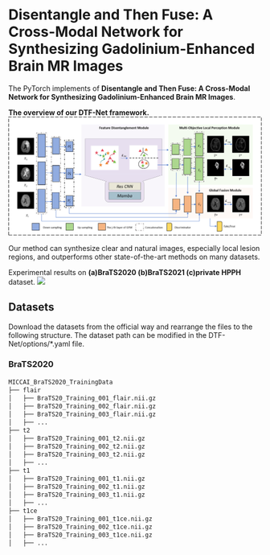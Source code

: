 # Disentangle and Then Fuse: A Cross-Modal Network for Synthesizing Gadolinium-Enhanced Brain MR Images

The PyTorch implements of **Disentangle and Then Fuse: A Cross-Modal Network for Synthesizing Gadolinium-Enhanced Brain MR Images**.

**The overview of our DTF-Net framework.**
<img src="images/framework.png"/>


Our method can synthesize clear and natural images, especially local lesion regions, and outperforms other state-of-the-art methods on many datasets.

Experimental results on **(a)BraTS2020 (b)BraTS2021 (c)private HPPH** dataset.
<img src="images/comparison_brats.png"/>


## Datasets
Download the datasets from the official way and rearrange the files to the following structure.
The dataset path can be modified in the DTF-Net/options/\*.yaml file.
### BraTS2020
```
MICCAI_BraTS2020_TrainingData
├── flair
│   ├── BraTS20_Training_001_flair.nii.gz
│   ├── BraTS20_Training_002_flair.nii.gz
│   ├── BraTS20_Training_003_flair.nii.gz
│   ├── ...
├── t2
│   ├── BraTS20_Training_001_t2.nii.gz
│   ├── BraTS20_Training_002_t2.nii.gz
│   ├── BraTS20_Training_003_t2.nii.gz
│   ├── ...
├── t1
│   ├── BraTS20_Training_001_t1.nii.gz
│   ├── BraTS20_Training_002_t1.nii.gz
│   ├── BraTS20_Training_003_t1.nii.gz
│   ├── ...
├── t1ce
│   ├── BraTS20_Training_001_t1ce.nii.gz
│   ├── BraTS20_Training_002_t1ce.nii.gz
│   ├── BraTS20_Training_003_t1ce.nii.gz
│   ├── ...
```


 
